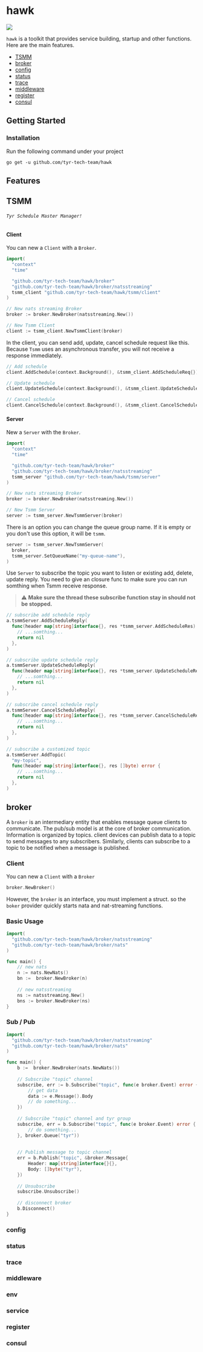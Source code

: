 # hawk

![](https://i.imgur.com/dp3mDnX.png)

`hawk` is a toolkit that provides service building, startup and other functions. Here are the main features.
  * [TSMM](#TSMM)
  * [broker](#broker)
  * [config](#config)
  * [status](#status)
  * [trace](#trace)
  * [middleware](#middleware)
  * [register](#register)
  * [consul](#consul)

## Getting Started
### Installation
Run the following command under your project
```shell
go get -u github.com/tyr-tech-team/hawk
```

## Features
## TSMM
###### `Tyr Schedule Master Manager!`
#### Client
You can new a `Client` with a `Broker`.
```go
import(
  "context"
  "time"

  "github.com/tyr-tech-team/hawk/broker"
  "github.com/tyr-tech-team/hawk/broker/natsstreaming"
  tsmm_client "github.com/tyr-tech-team/hawk/tsmm/client"
)

// New nats streaming Broker
broker := broker.NewBroker(natsstreaming.New())

// New Tsmm Client
client := tsmm_client.NewTsmmClient(broker)
```

In the client, you can send add, update, cancel schedule request like this.  
Because `Tsmm` uses an asynchronous transfer, you will not receive a response immediately.
```go
// Add schedule
client.AddSchedule(context.Background(), &tsmm_client.AddScheduleReq{})

// Update schedule
client.UpdateSchedule(context.Background(), &tsmm_client.UpdateScheduleReq{})

// Cancel schedule
client.CancelSchedule(context.Background(), &tsmm_client.CancelScheduleReq{})
```
#### Server
New a `Server` with the `Broker`.
```go
import(
  "context"
  "time"

  "github.com/tyr-tech-team/hawk/broker"
  "github.com/tyr-tech-team/hawk/broker/natsstreaming"
  tsmm_server "github.com/tyr-tech-team/hawk/tsmm/server"
)

// New nats streaming Broker
broker := broker.NewBroker(natsstreaming.New())

// New Tsmm Server
server := tsmm_server.NewTsmmServer(broker)
```
There is an option you can change the queue group name.
If it is empty or you don't use this option, it will be `tsmm`.
```go
server := tsmm_server.NewTsmmServer(
  broker,
  tsmm_server.SetQueueName("my-queue-name"),
)
```
Use `Server` to subscribe the topic you want to listen or existing add, delete, update reply.
You need to give an closure func to make sure you can run somthing when Tsmm receive response.
> :warning: **Make sure the thread these subscribe function stay in should not be stopped.**
```go
// subscribe add schedule reply
a.tsmmServer.AddScheduleReply(
  func(header map[string]interface{}, res *tsmm_server.AddScheduleRes) error {
    // ...somthing...
    return nil
  },
)

// subscribe update schedule reply
a.tsmmServer.UpdateScheduleReply(
  func(header map[string]interface{}, res *tsmm_server.UpdateScheduleRes) error {
    // ...somthing...
    return nil
  },
)

// subscribe cancel schedule reply
a.tsmmServer.CancelScheduleReply(
  func(header map[string]interface{}, res *tsmm_server.CancelScheduleRes) error {
    // ...somthing...
    return nil
  },
)

// subscribe a customized topic
a.tsmmServer.AddTopic(
  "my-topic",
  func(header map[string]interface{}, res []byte) error {
    // ...somthing...
    return nil
  },
)
```
## broker
A `broker` is an intermediary entity that enables message queue clients to communicate. 
The pub/sub model is at the core of broker communication.
Information is organized by topics. client devices can publish data to a topic to send messages to any subscribers. Similarly, clients can subscribe to a topic to be notified when a message is published.

### Client
You can new a `Client` with a `Broker`
```go
broker.NewBroker()
```
However, the `broker` is an interface, you must implement a struct.
so the `boker` provider quickly starts nata and nat-streaming functions.

### Basic Usage
```go
import(
  "github.com/tyr-tech-team/hawk/broker/natsstreaming"
  "github.com/tyr-tech-team/hawk/broker/nats"
)

func main() {
    // new nats 
    n := nats.NewNats()
    bn :=  broker.NewBroker(n)
    
    // new natsstreaming 
    ns := natsstreaming.New()
    bns := broker.NewBroker(ns)
}
```
### Sub / Pub
```go
import(
  "github.com/tyr-tech-team/hawk/broker/natsstreaming"
  "github.com/tyr-tech-team/hawk/broker/nats"
)

func main() {
    b :=  broker.NewBroker(nats.NewNats())
    
    // Subscribe "topic" channel
    subscribe, err := b.Subscribe("topic", func(e broker.Event) error {
        // get data
        data := e.Message().Body
        // do something...
    })
    
    // Subscribe "topic" channel and tyr group
    subscribe, err = b.Subscribe("topic", func(e broker.Event) error {
        // do something...
    }, broker.Queue("tyr"))
    
    
    // Publish message to topic channel
    err = b.Publish("topic", &broker.Message{
        Header: map[string]interface{}{},
        Body: []byte("tyr"),   
    })
    
    // Unsubscribe
    subscribe.Unsubscribe()
    
    // disconnect broker
    b.Disconnect()
}
```


### config

### status

### trace

### middleware

### env

### service

### register

### consul
